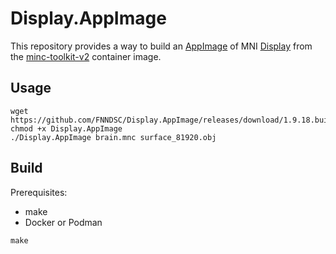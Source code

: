 # Display.AppImage

This repository provides a way to build an
[AppImage](https://appimage.org/) of MNI
[Display](https://www.bic.mni.mcgill.ca/software/Display/Display.html)
from the [minc-toolkit-v2](https://bic-mni.github.io/#containers) container image.

## Usage

```shell
wget https://github.com/FNNDSC/Display.AppImage/releases/download/1.9.18.build1/Display.AppImage
chmod +x Display.AppImage
./Display.AppImage brain.mnc surface_81920.obj
```

## Build

Prerequisites:

- make
- Docker or Podman

```shell
make
```
